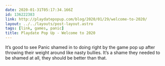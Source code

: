 ```yaml
---
date: 2020-01-31T05:17:34.166Z
id: 136222383
link: http://playdatepopup.com/blog/2020/01/29/welcome-to-2020/
layout: ../../layouts/post-layout.astro
tags: [link, games, panic]
title: Playdate Pop Up - Welcome to 2020
---
```


It’s good to see Panic shamed in to doing right by the game pop up after throwing their weight around like nasty bullies. It’s a shame they needed to be shamed at all, they should be better than that.
